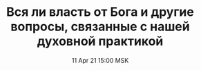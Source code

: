 ---
title: "Вся ли власть от Бога и другие вопросы, связанные с нашей духовной практикой"
date: "11 Apr 21 15:00 MSK"
draft: false
speakers: ["vitaliy-shcherba"]
---